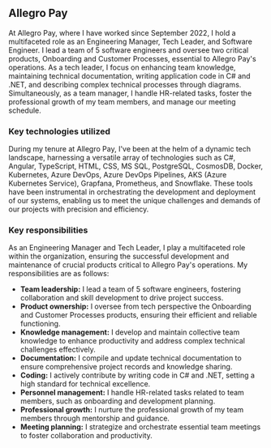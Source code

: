 [//]: # (File: ~/Resume/Experience/Allegropay.md)
[//]: # (Author: Mateusz Bryll)
[//]: # (Version: 1.0.0)

## Allegro Pay

At Allegro Pay, where I have worked since September 2022, I hold a multifaceted role as an
Engineering Manager, Tech Leader, and Software Engineer. I lead a team of 5 software engineers
and oversee two critical products, Onboarding and Customer Processes, essential to Allegro Pay's
operations. As a tech leader, I focus on enhancing team knowledge, maintaining technical
documentation, writing application code in C# and .NET, and describing complex technical processes
through diagrams. Simultaneously, as a team manager, I handle HR-related tasks, foster the
professional growth of my team members, and manage our meeting schedule.

### Key technologies utilized

During my tenure at Allegro Pay, I've been at the helm of a dynamic tech landscape, harnessing
a versatile array of technologies such as C#, Angular, TypeScript, HTML, CSS, MS SQL, PostgreSQL,
CosmosDB, Docker, Kubernetes, Azure DevOps, Azure DevOps Pipelines, AKS (Azure Kubernetes Service),
Grapfana, Prometheus, and Snowflake. These tools have been instrumental in orchestrating the
development and deployment of our systems, enabling us to meet the unique challenges and demands
of our projects with precision and efficiency.

### Key responsibilities

As an Engineering Manager and Tech Leader, I play a multifaceted role within the organization,
ensuring the successful development and maintenance of crucial products critical to Allegro Pay's
operations. My responsibilities are as follows:
* **Team leadership:** I lead a team of 5 software engineers, fostering collaboration and skill
development to drive project success.
* **Product ownership:** I oversee from tech perspective the Onboarding and Customer Processes
products, ensuring their efficient and reliable functioning.
* **Knowledge management:** I develop and maintain collective team knowledge to enhance
productivity and address complex technical challenges effectively.
* **Documentation:** I compile and update technical documentation to ensure comprehensive
project records and knowledge sharing.
* **Coding:** I actively contribute by writing code in C# and .NET, setting a high standard for
technical excellence.
* **Personnel management:** I handle HR-related tasks related to team members, such as 
onboarding and development planning.
* **Professional growth:** I nurture the professional growth of my team members through
mentorship and guidance.
* **Meeting planning:** I strategize and orchestrate essential team meetings to foster
collaboration and productivity.


[//]: # (========= End of file =========)
